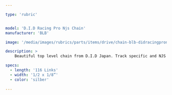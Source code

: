 ```yaml
---

type: 'rubric'


model: 'D.I.D Racing Pro Njs Chain'
manufacturer: 'BLB'

image: '/media/images/rubrics/parts/items/drive/chain-blb-didracingpronjs_1'

description: >
    Beautiful top level chain from D.I.D Japan. Track specific and NJS certified and stamped for professional Keirin track use with screw type master link (included) and hardened pins. All silver finish with 116 links. Super strong.

specs:
  - length: '116 Links'
  - width: '1/2 x 1/8”' 
  - color: 'silber'
    
---
```

